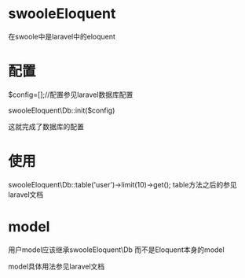 # swooleEloquent
在swoole中是laravel中的eloquent

# 配置

$config=[];//配置参见laravel数据库配置

swooleEloquent\Db::init($config)

这就完成了数据库的配置

# 使用

swooleEloquent\Db::table('user')->limit(10)->get(); table方法之后的参见laravel文档

# model

用户model应该继承swooleEloquent\Db 而不是Eloquent本身的model

model具体用法参见laravel文档
